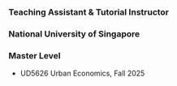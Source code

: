 ### Teaching Assistant & Tutorial Instructor
### National University of Singapore
### Master Level
- UD5626 Urban Economics, Fall 2025  
